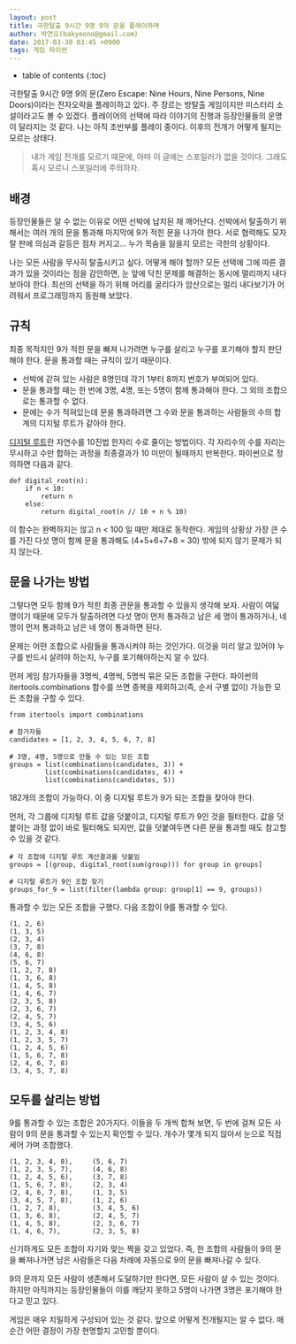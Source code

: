 ```yaml
---
layout: post
title: 극한탈출 9시간 9명 9의 문을 플레이하며
author: 박연오(bakyeono@gmail.com)
date: 2017-03-30 03:45 +0900
tags: 게임 파이썬
---
```

* table of contents
{:toc}

극한탈출 9시간 9명 9의 문(Zero Escape: Nine Hours, Nine Persons, Nine Doors)이라는 전자오락을 플레이하고 있다. 주 장르는 방탈출 게임이지만 미스터리 소설이라고도 볼 수 있겠다. 플레이어의 선택에 따라 이야기의 진행과 등장인물들의 운명이 달라지는 것 같다. 나는 아직 초반부를 플레이 중이다. 이후의 전개가 어떻게 될지는 모르는 상태다. 

> 내가 게임 전개를 모르기 때문에, 아마 이 글에는 스포일러가 없을 것이다.  그래도 혹시 모르니 스포일러에 주의하자.


## 배경

등장인물들은 알 수 없는 이유로 어떤 선박에 납치된 채 깨어난다. 선박에서 탈출하기 위해서는 여러 개의 문을 통과해 마지막에 9가 적힌 문을 나가야 한다. 서로 협력해도 모자랄 판에 의심과 갈등은 점차 커지고... 누가 목숨을 잃을지 모르는 극한의 상황이다.

나는 모든 사람을 무사히 탈출시키고 싶다. 어떻게 해야 할까? 모든 선택에 그에 따른 결과가 있을 것이라는 점을 감안하면, 눈 앞에 닥친 문제를 해결하는 동시에 멀리까지 내다보아야 한다. 최선의 선택을 하기 위해 머리를 굴리다가 암산으로는 멀리 내다보기가 어려워서 프로그래밍까지 동원해 보았다.


## 규칙

최종 목적지인 9가 적힌 문을 빠져 나가려면 누구를 살리고 누구를 포기해야 할지 판단해야 한다. 문을 통과할 때는 규칙이 있기 때문이다.

* 선박에 갇혀 있는 사람은 8명인데 각기 1부터 8까지 번호가 부여되어 있다.
* 문을 통과할 때는 한 번에 3명, 4명, 또는 5명이 함께 통과해야 한다. 그 외의 조합으로는 통과할 수 없다.
* 문에는 수가 적혀있는데 문을 통과하려면 그 수와 문을 통과하는 사람들의 수의 합계의 디지털 루트가 같아야 한다.

[디지털 루트](https://en.wikipedia.org/wiki/Digital_root)란 자연수를 10진법 한자리 수로 줄이는 방법이다. 각 자리수의 수를 자리는 무시하고 수만 합하는 과정을 최종결과가 10 미만이 될때까지 반복한다. 파이썬으로 정의하면 다음과 같다.

    def digital_root(n):
        if n < 10:
            return n
        else:
            return digital_root(n // 10 + n % 10)

이 함수는 완벽하지는 않고 n < 100 일 때만 제대로 동작한다. 게임의 상황상 가장 큰 수를 가진 다섯 명이 함께 문을 통과해도 (4+5+6+7+8 = 30) 밖에 되지 않기 문제가 되지 않는다.


## 문을 나가는 방법

그렇다면 모두 함께 9가 적힌 최종 관문을 통과할 수 있을지 생각해 보자. 사람이 여덟 명이기 때문에 모두가 탈출하려면 다섯 명이 먼저 통과하고 남은 세 명이 통과하거나, 네 명이 먼저 통과하고 남은 네 명이 통과하면 된다.

문제는 어떤 조합으로 사람들을 통과시켜야 하는 것인가다. 이것을 미리 알고 있어야 누구를 반드시 살려야 하는지, 누구를 포기해야하는지 알 수 있다.

먼저 게임 참가자들을 3명씩, 4명씩, 5명씩 묶은 모든 조합을 구한다. 파이썬의 itertools.combinations 함수를 쓰면 중복을 제외하고(즉, 순서 구별 없이) 가능한 모든 조합을 구할 수 있다.

    from itertools import combinations
    
    # 참가자들
    candidates = [1, 2, 3, 4, 5, 6, 7, 8]
    
    # 3명, 4명, 5명으로 만들 수 있는 모든 조합
    groups = list(combinations(candidates, 3)) +
             list(combinations(candidates, 4)) +
             list(combinations(candidates, 5))

182개의 조합이 가능하다. 이 중 디지털 루트가 9가 되는 조합을 찾아야 한다.

먼저, 각 그룹에 디지털 루트 값을 덧붙이고, 디지털 루트가 9인 것을 필터한다. 값을 덧붙이는 과정 없이 바로 필터해도 되지만, 값을 덧붙여두면 다른 문을 통과할 때도 참고할 수 있을 것 같다.

    # 각 조합에 디지털 루트 계산결과를 덧붙임
    groups = [(group, digital_root(sum(group))) for group in groups]
    
    # 디지털 루트가 9인 조합 찾기
    groups_for_9 = list(filter(lambda group: group[1] == 9, groups))

통과할 수 있는 모든 조합을 구했다. 다음 조합이 9를 통과할 수 있다.

    (1, 2, 6)
    (1, 3, 5)
    (2, 3, 4)
    (3, 7, 8)
    (4, 6, 8)
    (5, 6, 7)
    (1, 2, 7, 8)
    (1, 3, 6, 8)
    (1, 4, 5, 8)
    (1, 4, 6, 7)
    (2, 3, 5, 8)
    (2, 3, 6, 7)
    (2, 4, 5, 7)
    (3, 4, 5, 6)
    (1, 2, 3, 4, 8)
    (1, 2, 3, 5, 7)
    (1, 2, 4, 5, 6)
    (1, 5, 6, 7, 8)
    (2, 4, 6, 7, 8)
    (3, 4, 5, 7, 8)


## 모두를 살리는 방법

9를 통과할 수 있는 조합은 20가지다. 이들을 두 개씩 합쳐 보면, 두 번에 걸쳐 모든 사람이 9의 문을 통과할 수 있는지 확인할 수 있다. 개수가 몇개 되지 않아서 눈으로 직접 세어 가며 조합했다.

    (1, 2, 3, 4, 8),     (5, 6, 7)
    (1, 2, 3, 5, 7),     (4, 6, 8)
    (1, 2, 4, 5, 6),     (3, 7, 8)
    (1, 5, 6, 7, 8),     (2, 3, 4)
    (2, 4, 6, 7, 8),     (1, 3, 5)
    (3, 4, 5, 7, 8),     (1, 2, 6)
    (1, 2, 7, 8),        (3, 4, 5, 6)
    (1, 3, 6, 8),        (2, 4, 5, 7)
    (1, 4, 5, 8),        (2, 3, 6, 7)
    (1, 4, 6, 7),        (2, 3, 5, 8)

신기하게도 모든 조합이 자기와 맞는 짝을 갖고 있었다. 즉, 한 조합의 사람들이 9의 문을 빠져나가면 남은 사람들은 다음 차례에 자동으로 9의 문을 빠져나갈 수 있다.

9의 문까지 모든 사람이 생존해서 도달하기만 한다면, 모든 사람이 살 수 있는 것이다. 하지만 아직까지는 등장인물들이 이를 깨닫지 못하고 5명이 나가면 3명은 포기해야 한다고 믿고 있다.

게임은 매우 치밀하게 구성되어 있는 것 같다. 앞으로 어떻게 전개될지는 알 수 없다. 매 순간 어떤 결정이 가장 현명할지 고민할 뿐이다.



